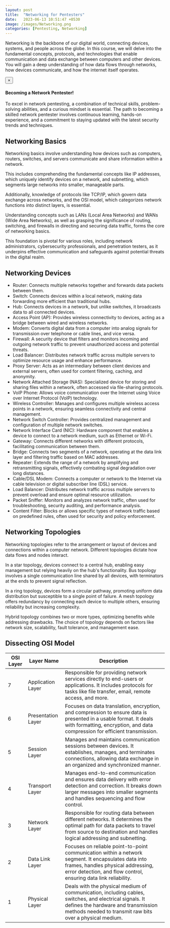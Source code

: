 ```yaml
---
layout: post
title:  "Networking for Pentesters"
date:   2023-06-13 10:51:47 +0530
image: /images/Networking.png
categories: [Pentesting, Networking]
---
```

Networking is the backbone of our digital world, connecting devices, systems, and people across the globe. In this course, we will delve into the fundamental concepts, protocols, and technologies that enable communication and data exchange between computers and other devices. 
You will gain a deep understanding of how data flows through networks, how devices communicate, and how the internet itself operates.

<div class="alert alert-dismissible alert-success">
  <button type="button" class="close" data-dismiss="alert">&times;</button>
  <h4>Becoming a Network Pentester!</h4>
  <p>To excel in network pentesting, a combination of technical skills, problem-solving abilities, and a curious mindset is essential. The path to becoming a skilled network pentester involves continuous learning, hands-on experience, and a commitment to staying updated with the latest security trends and techniques.</p>
</div>

## Networking Basics
Networking basics involve understanding how devices such as computers, routers, switches, and servers communicate and share information within a network. 

This includes comprehending the fundamental concepts like IP addresses, which uniquely identify devices on a network, and subnetting, which segments large networks into smaller, manageable parts. 

Additionally, knowledge of protocols like TCP/IP, which govern data exchange across networks, and the OSI model, which categorizes network functions into distinct layers, is essential. 

Understanding concepts such as LANs (Local Area Networks) and WANs (Wide Area Networks), as well as grasping the significance of routing, switching, and firewalls in directing and securing data traffic, forms the core of networking basics. 

This foundation is pivotal for various roles, including network administrators, cybersecurity professionals, and penetration testers, as it underpins effective communication and safeguards against potential threats in the digital realm.

## Networking Devices
- Router: Connects multiple networks together and forwards data packets between them.
- Switch: Connects devices within a local network, making data forwarding more efficient than traditional hubs.
- Hub: Connects devices in a network, but unlike switches, it broadcasts data to all connected devices.
- Access Point (AP): Provides wireless connectivity to devices, acting as a bridge between wired and wireless networks.
- Modem: Converts digital data from a computer into analog signals for transmission over telephone or cable lines, and vice versa.
- Firewall: A security device that filters and monitors incoming and outgoing network traffic to prevent unauthorized access and potential threats.
- Load Balancer: Distributes network traffic across multiple servers to optimize resource usage and enhance performance.
- Proxy Server: Acts as an intermediary between client devices and external servers, often used for content filtering, caching, and anonymity.
- Network Attached Storage (NAS): Specialized device for storing and sharing files within a network, often accessed via file-sharing protocols.
- VoIP Phone: Allows voice communication over the Internet using Voice over Internet Protocol (VoIP) technology.
- Wireless Controller: Manages and configures multiple wireless access points in a network, ensuring seamless connectivity and central management.
- Network Switch Controller: Provides centralized management and configuration of multiple network switches.
- Network Interface Card (NIC): Hardware component that enables a device to connect to a network medium, such as Ethernet or Wi-Fi.
- Gateway: Connects different networks with different protocols, facilitating communication between them.
- Bridge: Connects two segments of a network, operating at the data link layer and filtering traffic based on MAC addresses.
- Repeater: Extends the range of a network by amplifying and retransmitting signals, effectively combating signal degradation over long distances.
- Cable/DSL Modem: Connects a computer or network to the Internet via cable television or digital subscriber line (DSL) service.
- Load Balancer: Distributes network traffic across multiple servers to prevent overload and ensure optimal resource utilization.
- Packet Sniffer: Monitors and analyzes network traffic, often used for troubleshooting, security auditing, and performance analysis.
- Content Filter: Blocks or allows specific types of network traffic based on predefined rules, often used for security and policy enforcement.

<div class="">
  <ins class="adsbygoogle"
  style="display:block; text-align:center;"
  data-ad-layout="in-article"
  data-ad-format="fluid"
  data-ad-client="ca-pub-9236847887178276"
  data-ad-slot="9402003525"></ins>
<script>
  (adsbygoogle = window.adsbygoogle || []).push({});
</script>
</div>

## Networking Topologies

Networking topologies refer to the arrangement or layout of devices and connections within a computer network. Different topologies dictate how data flows and nodes interact. 

In a star topology, devices connect to a central hub, enabling easy management but relying heavily on the hub's functionality. Bus topology involves a single communication line shared by all devices, with terminators at the ends to prevent signal reflection. 

In a ring topology, devices form a circular pathway, promoting uniform data distribution but susceptible to a single point of failure. A mesh topology offers redundancy by connecting each device to multiple others, ensuring reliability but increasing complexity. 

Hybrid topology combines two or more types, optimizing benefits while addressing drawbacks. The choice of topology depends on factors like network size, scalability, fault tolerance, and management ease.

## Dissecting OSI Model

| OSI Layer | Layer Name                  | Description                                                                                                                                                                                                                      |
|-----------|-----------------------------|----------------------------------------------------------------------------------------------------------------------------------------------------------------------------------------------------------------------------------|
| 7         | Application Layer           | Responsible for providing network services directly to end-users or applications. It includes protocols for tasks like file transfer, email, remote access, and more.                                                        |
| 6         | Presentation Layer          | Focuses on data translation, encryption, and compression to ensure data is presented in a usable format. It deals with formatting, encryption, and data compression for efficient transmission.                                |
| 5         | Session Layer               | Manages and maintains communication sessions between devices. It establishes, manages, and terminates connections, allowing data exchange in an organized and synchronized manner.                                     |
| 4         | Transport Layer             | Manages end-to-end communication and ensures data delivery with error detection and correction. It breaks down larger messages into smaller segments and handles sequencing and flow control.                                |
| 3         | Network Layer               | Responsible for routing data between different networks. It determines the optimal path for data packets to travel from source to destination and handles logical addressing and subnetting.                              |
| 2         | Data Link Layer             | Focuses on reliable point-to-point communication within a network segment. It encapsulates data into frames, handles physical addressing, error detection, and flow control, ensuring data link reliability.                 |
| 1         | Physical Layer              | Deals with the physical medium of communication, including cables, switches, and electrical signals. It defines the hardware and transmission methods needed to transmit raw bits over a physical medium.                    |
